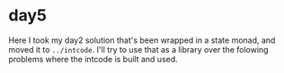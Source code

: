 # day5

Here I took my day2 solution that's been wrapped in a state monad, and moved
it to `../intcode`. I'll try to use that as a library over the folowing
problems where the intcode is built and used.

